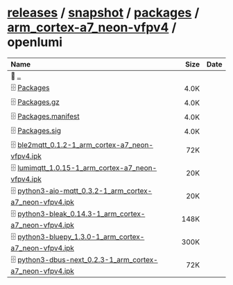 ---
---

# [releases](/releases/) / [snapshot](/releases/snapshot/) / [packages](/releases/snapshot/packages/) / [arm_cortex-a7_neon-vfpv4](/releases/snapshot/packages/arm_cortex-a7_neon-vfpv4/) / openlumi


| Name | Size | Date |
|:---|---:|---|
| 📁 [..](../) | | |
| 🗄️ [Packages](./Packages) | 4.0K | |
| 🗄️ [Packages.gz](./Packages.gz) | 4.0K | |
| 🗄️ [Packages.manifest](./Packages.manifest) | 4.0K | |
| 🗄️ [Packages.sig](./Packages.sig) | 4.0K | |
| 🗄️ [ble2mqtt_0.1.2-1_arm_cortex-a7_neon-vfpv4.ipk](./ble2mqtt_0.1.2-1_arm_cortex-a7_neon-vfpv4.ipk) | 72K | |
| 🗄️ [lumimqtt_1.0.15-1_arm_cortex-a7_neon-vfpv4.ipk](./lumimqtt_1.0.15-1_arm_cortex-a7_neon-vfpv4.ipk) | 20K | |
| 🗄️ [python3-aio-mqtt_0.3.2-1_arm_cortex-a7_neon-vfpv4.ipk](./python3-aio-mqtt_0.3.2-1_arm_cortex-a7_neon-vfpv4.ipk) | 20K | |
| 🗄️ [python3-bleak_0.14.3-1_arm_cortex-a7_neon-vfpv4.ipk](./python3-bleak_0.14.3-1_arm_cortex-a7_neon-vfpv4.ipk) | 148K | |
| 🗄️ [python3-bluepy_1.3.0-1_arm_cortex-a7_neon-vfpv4.ipk](./python3-bluepy_1.3.0-1_arm_cortex-a7_neon-vfpv4.ipk) | 300K | |
| 🗄️ [python3-dbus-next_0.2.3-1_arm_cortex-a7_neon-vfpv4.ipk](./python3-dbus-next_0.2.3-1_arm_cortex-a7_neon-vfpv4.ipk) | 72K | |

